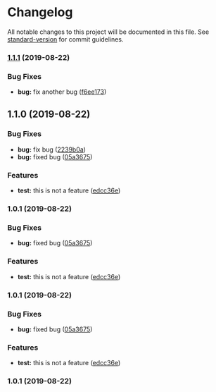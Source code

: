 # Changelog

All notable changes to this project will be documented in this file. See [standard-version](https://github.com/conventional-changelog/standard-version) for commit guidelines.

### [1.1.1](https://github.com/Tag0Mag0/Chess/compare/v1.1.0...v1.1.1) (2019-08-22)


### Bug Fixes

* **bug:** fix another bug ([f6ee173](https://github.com/Tag0Mag0/Chess/commit/f6ee173))

## 1.1.0 (2019-08-22)


### Bug Fixes

* **bug:** fix bug ([2239b0a](https://github.com/Tag0Mag0/Chess/commit/2239b0a))
* **bug:** fixed bug ([05a3675](https://github.com/Tag0Mag0/Chess/commit/05a3675))


### Features

* **test:** this is not a feature ([edcc36e](https://github.com/Tag0Mag0/Chess/commit/edcc36e))

### 1.0.1 (2019-08-22)


### Bug Fixes

* **bug:** fixed bug ([05a3675](https://github.com/Tag0Mag0/Chess/commit/05a3675))


### Features

* **test:** this is not a feature ([edcc36e](https://github.com/Tag0Mag0/Chess/commit/edcc36e))

### 1.0.1 (2019-08-22)


### Bug Fixes

* **bug:** fixed bug ([05a3675](https://github.com/Tag0Mag0/Chess/commit/05a3675))


### Features

* **test:** this is not a feature ([edcc36e](https://github.com/Tag0Mag0/Chess/commit/edcc36e))

### 1.0.1 (2019-08-22)
